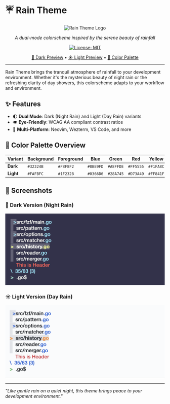 # ☔️ Rain Theme

<div align="center">

![Rain Theme Logo](assets/rain-logo.png)

_A dual-mode colorscheme inspired by the serene beauty of rainfall_

[![License: MIT](https://img.shields.io/badge/License-MIT-blue.svg)](https://opensource.org/licenses/MIT)

[🌙 Dark Preview](#-dark-version-night-rain) • [☀️ Light Preview](#-light-version-day-rain) • [🎨 Color Palette](#-color-palette-overview)

</div>

---

Rain Theme brings the tranquil atmosphere of rainfall to your development environment. Whether it's the mysterious beauty of night rain or the refreshing clarity of day showers, this colorscheme adapts to your workflow and environment.

## ✨ Features

- 🌓 **Dual Mode**: Dark (Night Rain) and Light (Day Rain) variants
- 👁️ **Eye-Friendly**: WCAG AA compliant contrast ratios
- 🎨 **Multi-Platform**: Neovim, Wezterm, VS Code, and more

## 🎨 Color Palette Overview

| Variant   | Background | Foreground | Blue      | Green     | Red       | Yellow    |
| --------- | ---------- | ---------- | --------- | --------- | --------- | --------- |
| **Dark**  | `#32324B`  | `#F8F8F2`  | `#8BE9FD` | `#A8FFDE` | `#FF5555` | `#F1FA8C` |
| **Light** | `#FAFBFC`  | `#1F2328`  | `#0366D6` | `#28A745` | `#D73A49` | `#FF841F` |

## 📸 Screenshots

### 🌙 Dark Version (Night Rain)

![fzf dark](imgs/dark_fzf.png)

### ☀️ Light Version (Day Rain)

![fzf light](imgs/light_fzf.png)

---

_"Like gentle rain on a quiet night, this theme brings peace to your development environment."_
